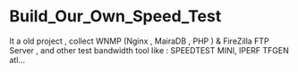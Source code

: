 # Build_Our_Own_Speed_Test
It a old project , collect WNMP (Nginx , MairaDB , PHP ) &amp; FireZilla FTP Server , and other test bandwidth tool like : SPEEDTEST MINI, IPERF  TFGEN atl...
